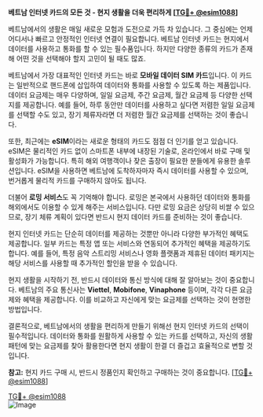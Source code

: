 **베트남 인터넷 카드의 모든 것 - 현지 생활을 더욱 편리하게 [[TG💪+ @esim1088](https://t.me/s/esim1088)]**

베트남에서의 생활은 매일 새로운 모험과 도전으로 가득 차 있습니다. 그 중심에는 언제 어디서나 빠르고 안정적인 인터넷 연결이 필요합니다. 베트남 인터넷 카드는 현지에서 데이터를 사용하고 통화를 할 수 있는 필수품입니다. 하지만 다양한 종류의 카드가 존재해 어떤 것을 선택해야 할지 고민이 될 때도 많죠.

베트남에서 가장 대표적인 인터넷 카드는 바로 **모바일 데이터 SIM 카드**입니다. 이 카드는 일반적으로 핸드폰에 삽입하여 데이터와 통화를 사용할 수 있도록 하는 제품입니다. 데이터 요금제는 매우 다양하며, 일일 요금제, 주간 요금제, 월간 요금제 등 다양한 선택지를 제공합니다. 예를 들어, 하루 동안만 데이터를 사용하고 싶다면 저렴한 일일 요금제를 선택할 수도 있고, 장기 체류자라면 더 저렴한 월간 요금제를 선택하는 것이 좋습니다.

또한, 최근에는 **eSIM**이라는 새로운 형태의 카드도 점점 더 인기를 얻고 있습니다. eSIM은 물리적인 카드 없이 스마트폰 내부에 내장된 기술로, 온라인에서 바로 구매 및 활성화가 가능합니다. 특히 해외 여행객이나 잦은 출장이 필요한 분들에게 유용한 솔루션입니다. eSIM을 사용하면 베트남에 도착하자마자 즉시 데이터를 사용할 수 있으며, 번거롭게 물리적 카드를 구매하지 않아도 됩니다.

더불어 **로밍 서비스**도 꼭 기억해야 합니다. 로밍은 본국에서 사용하던 데이터와 통화를 해외에서도 이용할 수 있게 해주는 서비스입니다. 다만 로밍 요금은 상당히 비쌀 수 있으므로, 장기 체류 계획이 있다면 반드시 현지 데이터 카드를 준비하는 것이 좋습니다.

현지 인터넷 카드는 단순히 데이터를 제공하는 것뿐만 아니라 다양한 부가적인 혜택도 제공합니다. 일부 카드는 특정 앱 또는 서비스와 연동되어 추가적인 혜택을 제공하기도 합니다. 예를 들어, 특정 음악 스트리밍 서비스나 영화 플랫폼과 제휴된 데이터 패키지는 해당 서비스를 사용할 때 추가적인 할인을 받을 수 있습니다.

현지 생활을 시작하기 전, 반드시 데이터와 통신 방식에 대해 잘 알아보는 것이 중요합니다. 베트남의 주요 통신사는 **Viettel**, **Mobifone**, **Vinaphone** 등이며, 각각 다른 요금제와 혜택을 제공합니다. 이를 비교하고 자신에게 맞는 요금제를 선택하는 것이 현명한 방법입니다.

결론적으로, 베트남에서의 생활을 편리하게 만들기 위해선 현지 인터넷 카드의 선택이 필수적입니다. 데이터와 통화를 원활하게 사용할 수 있는 카드를 선택하고, 자신의 생활 패턴에 맞는 요금제를 찾아 활용한다면 현지 생활이 한결 더 즐겁고 효율적으로 변할 것입니다.

**참고:** 현지 카드 구매 시, 반드시 정품인지 확인하고 구매하는 것이 중요합니다. [[TG💪+ @esim1088](https://t.me/s/esim1088)]

[TG💪+ @esim1088](https://t.me/s/esim1088)  
![Image](https://i.postimg.cc/Y0z9fWf4/image.png)